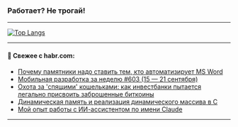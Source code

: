 ### Работает? Не трогай!

---
<!--
#### 🛠️ Technical stack:

![Java](https://img.shields.io/badge/Java-informational?logo=Oracle&style=flat&logoColor=white&color=FF4500)
![Kotlin](https://img.shields.io/badge/Kotlin-informational?logo=Kotlin&style=flat&logoColor=white&color=774D97)
![TS](https://img.shields.io/badge/TypeScript-informational?logo=typeScript&style=flat&logoColor=black&color=017acc)
![Python](https://img.shields.io/badge/Python-informational?logo=Python&style=flat&logoColor=black&color=ffdd54) <br>
![Spring](https://img.shields.io/badge/Spring-informational?logo=Spring&style=flat&logoColor=white&color=6DB33F) 
![SpringBoot](https://img.shields.io/badge/SpringBoot-informational?logo=SpringBoot&style=flat&logoColor=white&color=6DB33F)
![Nest](https://img.shields.io/badge/NestJS-informational?logo=NestJS&style=flat&logoColor=white&color=E0234E) 
![NodeJS](https://img.shields.io/badge/NodeJS-informational?logo=node.js&style=flat&logoColor=white&color=70A760)<br>
![PostgreSQL](https://img.shields.io/badge/PostgreSQL-informational?logo=PostgreSQL&style=flat&logoColor=white&color=DAA520)
![MongoDB](https://img.shields.io/badge/MongoDB-informational?logo=MongoDB&style=flat&logoColor=white&color=870000)
![Apache](https://img.shields.io/badge/Apache-informational?logo=apache&style=flat&logoColor=white&color=f74e28)

___ 
-->

<!--- #### 🛠️ : --->

[![Top Langs](https://github-readme-stats-82jvfl3w3-advtsettinggmailcoms-projects.vercel.app/api/top-langs/?username=zloylis&langs_count=10&hide_title=true&title_color=e6edf3&size_weight=0.5&count_weight=0.5&layout=compact&hide_progress=true&hide_border=true&theme=dracula&hide=css,makefile,cmake)](https://github.com/zloylis)

<!---


####  :octocat:&nbsp;&nbsp; Статистика:

![GitHub stats](https://github-readme-stats-u2qms2cxw-advtsettinggmailcoms-projects.vercel.app/api?username=zloylis&show_icons=true&hide_border=true&theme=dracula&title_color=e6edf3&include_all_commits=true&count_private=true&hide_rank=false&hide_title=true&rank_icon=github)
-->
---

#### 💬 Свежее с habr.com:

<!-- BLOG-POST-LIST:START -->
- [Почему памятники надо ставить тем, кто автоматизирует MS Word](https://habr.com/ru/articles/949036/?utm_source=habrahabr&utm_medium=rss&utm_campaign=949036)
- [Мобильная разработка за неделю #603 &lpar;15 — 21 сентября&rpar;](https://habr.com/ru/articles/949032/?utm_source=habrahabr&utm_medium=rss&utm_campaign=949032)
- [Охота за &#39;спящими&#39; кошельками: как инвестбанки пытается легально присвоить заброшенные биткоины](https://habr.com/ru/articles/949028/?utm_source=habrahabr&utm_medium=rss&utm_campaign=949028)
- [Динамическая память и реализация динамического массива в C](https://habr.com/ru/articles/949024/?utm_source=habrahabr&utm_medium=rss&utm_campaign=949024)
- [Мой опыт работы с ИИ-ассистентом по имени Claude](https://habr.com/ru/articles/949012/?utm_source=habrahabr&utm_medium=rss&utm_campaign=949012)
<!-- BLOG-POST-LIST:END -->

---
